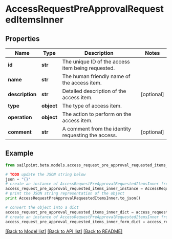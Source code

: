 # AccessRequestPreApprovalRequestedItemsInner


## Properties

Name | Type | Description | Notes
------------ | ------------- | ------------- | -------------
**id** | **str** | The unique ID of the access item being requested. | 
**name** | **str** | The human friendly name of the access item. | 
**description** | **str** | Detailed description of the access item. | [optional] 
**type** | **object** | The type of access item. | 
**operation** | **object** | The action to perform on the access item. | 
**comment** | **str** | A comment from the identity requesting the access. | [optional] 

## Example

```python
from sailpoint.beta.models.access_request_pre_approval_requested_items_inner import AccessRequestPreApprovalRequestedItemsInner

# TODO update the JSON string below
json = "{}"
# create an instance of AccessRequestPreApprovalRequestedItemsInner from a JSON string
access_request_pre_approval_requested_items_inner_instance = AccessRequestPreApprovalRequestedItemsInner.from_json(json)
# print the JSON string representation of the object
print AccessRequestPreApprovalRequestedItemsInner.to_json()

# convert the object into a dict
access_request_pre_approval_requested_items_inner_dict = access_request_pre_approval_requested_items_inner_instance.to_dict()
# create an instance of AccessRequestPreApprovalRequestedItemsInner from a dict
access_request_pre_approval_requested_items_inner_form_dict = access_request_pre_approval_requested_items_inner.from_dict(access_request_pre_approval_requested_items_inner_dict)
```
[[Back to Model list]](../README.md#documentation-for-models) [[Back to API list]](../README.md#documentation-for-api-endpoints) [[Back to README]](../README.md)


